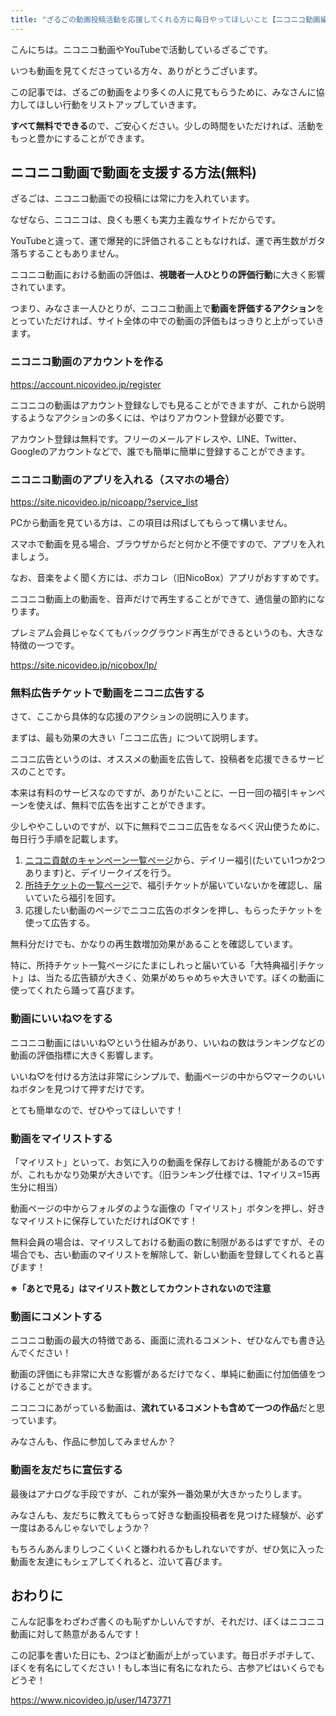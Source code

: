 ```yaml
---
title: "ざるごの動画投稿活動を応援してくれる方に毎日やってほしいこと【ニコニコ動画編】"
---
```


こんにちは。ニコニコ動画やYouTubeで活動しているざるごです。

いつも動画を見てくださっている方々、ありがとうございます。

この記事では、ざるごの動画をより多くの人に見てもらうために、みなさんに協力してほしい行動をリストアップしていきます。

**すべて無料でできる**ので、ご安心ください。少しの時間をいただければ、活動をもっと豊かにすることができます。

## ニコニコ動画で動画を支援する方法(無料)

ざるごは、ニコニコ動画での投稿には常に力を入れています。

なぜなら、ニコニコは、良くも悪くも実力主義なサイトだからです。

YouTubeと違って、運で爆発的に評価されることもなければ、運で再生数がガタ落ちすることもありません。

ニコニコ動画における動画の評価は、**視聴者一人ひとりの評価行動**に大きく影響されています。

つまり、みなさま一人ひとりが、ニコニコ動画上で**動画を評価するアクション**をとっていただければ、サイト全体の中での動画の評価もはっきりと上がっていきます。

### ニコニコ動画のアカウントを作る

<div class="wp-block-cocoon-blocks-blogcard blogcard-type bct-none">

https://account.nicovideo.jp/register

</div>

ニコニコの動画はアカウント登録なしでも見ることができますが、これから説明するようなアクションの多くには、やはりアカウント登録が必要です。

アカウント登録は無料です。フリーのメールアドレスや、LINE、Twitter、Googleのアカウントなどで、誰でも簡単に簡単に登録することができます。

### ニコニコ動画のアプリを入れる（スマホの場合）

<div class="wp-block-cocoon-blocks-blogcard blogcard-type bct-none">

https://site.nicovideo.jp/nicoapp/?service_list

</div>

PCから動画を見ている方は、この項目は飛ばしてもらって構いません。

スマホで動画を見る場合、ブラウザからだと何かと不便ですので、アプリを入れましょう。

なお、音楽をよく聞く方には、ボカコレ（旧NicoBox）アプリがおすすめです。

ニコニコ動画上の動画を、音声だけで再生することができて、通信量の節約になります。

プレミアム会員じゃなくてもバックグラウンド再生ができるというのも、大きな特徴の一つです。

<div class="wp-block-cocoon-blocks-blogcard blogcard-type bct-none">

https://site.nicovideo.jp/nicobox/lp/

</div>

### 無料広告チケットで動画をニコニ広告する

さて、ここから具体的な応援のアクションの説明に入ります。

まずは、最も効果の大きい「ニコニ広告」について説明します。

ニコニ広告というのは、オススメの動画を広告して、投稿者を応援できるサービスのことです。

本来は有料のサービスなのですが、ありがたいことに、一日一回の福引キャンペーンを使えば、無料で広告を出すことができます。

少しややこしいのですが、以下に無料でニコニ広告をなるべく沢山使うために、毎日行う手順を記載します。

1. [ニコニ貢献のキャンペーン一覧ページ](https://koken.nicovideo.jp/campaigns)から、デイリー福引(たいてい1つか2つあります)と、デイリークイズを行う。
2. [所持チケットの一覧ページ](https://koken.nicovideo.jp/ticket)で、福引チケットが届いていないかを確認し、届いていたら福引を回す。
3. 応援したい動画のページでニコニ広告のボタンを押し、もらったチケットを使って広告する。

無料分だけでも、かなりの再生数増加効果があることを確認しています。

特に、所持チケット一覧ページにたまにしれっと届いている「大特典福引チケット」は、当たる広告額が大きく、効果がめちゃめちゃ大きいです。ぼくの動画に使ってくれたら踊って喜びます。

### 動画にいいね♡をする

ニコニコ動画にはいいね♡という仕組みがあり、いいねの数はランキングなどの動画の評価指標に大きく影響します。

いいね♡を付ける方法は非常にシンプルで、動画ページの中から♡マークのいいねボタンを見つけて押すだけです。

とても簡単なので、ぜひやってほしいです！

### 動画をマイリストする

「マイリスト」といって、お気に入りの動画を保存しておける機能があるのですが、これもかなり効果が大きいです。（旧ランキング仕様では、1マイリス=15再生分に相当）

動画ページの中からフォルダのような画像の「マイリスト」ボタンを押し、好きなマイリストに保存していただければOKです！

無料会員の場合は、マイリスしておける動画の数に制限があるはずですが、その場合でも、古い動画のマイリストを解除して、新しい動画を登録してくれると喜びます！

**※「あとで見る」はマイリスト数としてカウントされないので注意**

### 動画にコメントする

ニコニコ動画の最大の特徴である、画面に流れるコメント、ぜひなんでも書き込んでください！

動画の評価にも非常に大きな影響があるだけでなく、単純に動画に付加価値をつけることができます。

ニコニコにあがっている動画は、**流れているコメントも含めて一つの作品**だと思っています。

みなさんも、作品に参加してみませんか？

### 動画を友だちに宣伝する

最後はアナログな手段ですが、これが案外一番効果が大きかったりします。

みなさんも、友だちに教えてもらって好きな動画投稿者を見つけた経験が、必ず一度はあるんじゃないでしょうか？

もちろんあんまりしつこくいくと嫌われるかもしれないですが、ぜひ気に入った動画を友達にもシェアしてくれると、泣いて喜びます。

## おわりに

こんな記事をわざわざ書くのも恥ずかしいんですが、それだけ、ぼくはニコニコ動画に対して熱意があるんです！

この記事を書いた日にも、2つほど動画が上がっています。毎日ポチポチして、ぼくを有名にしてください！もし本当に有名になれたら、古参アピはいくらでもどうぞ！

<div class="wp-block-cocoon-blocks-blogcard blogcard-type bct-none">

https://www.nicovideo.jp/user/1473771

</div>